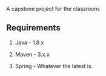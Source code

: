 
A capstone project for the classroom.

## Requirements

1. Java - 1.8.x

2. Maven - 3.x.x

3. Spring - Whatever the latest is.
